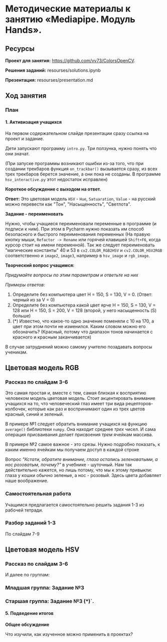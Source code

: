 # Методические материалы к занятию «Mediapipe. Модуль Hands».
## Ресурсы

**Проект для занятия:**  https://github.com/vv73/ColorsOpenCV.

**Решения заданий:** resourses/solutions.ipynb 

**Презентация:**  resourses/presentation.md

## Ход занятия

### План

#### 1. Активизация учащихся

На первом содержательном слайде презентации сразу ссылка на проект и задание. 

Дети запускают программу `intro.py`. Три ползунка, нужно понять что они значат.

(При запуске программы возникают ошибки из-за того, что при создании трекбаров функция `on_trackbar()` вызывается сразу, из всех трех трекбаров берется значение, а они пока не созданы. В программе `hsv_interactive.py` этот недостаток исправлен)

**Короткое обсуждение с выходом на ответ.**

**Ответ:** 
Это цветовая модель 
`HSV` - `Hue`, `Satuaration`, `Value` - на русский можно перевести как "Тон", "Насыщенность", "Светлота".

**Задание - переименовать**

Нужно, чтобы учащиеся переименовали переменные в программе (и подписи к ним). При этом в Pycharm нужно показать им способ безопасного и быстрого переименования переменных (На правую кнопку мыши, `Refactor -> Rename` или горячей клавишей `Shift+F6`, когда курсор стоит на имени переменной). Так же следует переименовать "магические константы" 40 и 53 в `cv2.COLOR_RGB2HSV` и `cv2.COLOR_HSV2RGB` соответственно и `image2`, `image3`, например в `hsv_image` и `rgb_image`.

**Творческий вопрос учащимся:** 

*Придумайте вопросы по этим параметрам и ответьте на них*

*Примеры ответов:*

1. Определите без компьютера цвет H = 150, S = 130, V = 0. (Ответ: черный из за V = 0)
2. Определите без компьютера какой цвет ярче H = 150, S = 130, V = 128 или H = 150, S = 200, V = 128 (второй, у него насыщенность (S) больше)
3. (*) Известно, что какое-то одно значение поменяли с 10 на 170, а цвет при этом почти не изменился. Каким словом можно его обозначить? (Красный, потому что диапазон тонов начинается с красного и красным заканчивается) 

В случае затруднений можно самому учителю позадавать вопросы ученикам.

## Цветовая модель RGB
### Рассказ по слайдам 3-6 
Это самая простая и, вместе с тем, самая близкая к восприятию человеком модель цветовая модель. Стоит акцентировать внимание учащихся на то, что человеческий глаз имеет три вида рецепторов-колбочек, которые как раз и воспринимают один из трех цветов красный, синий и зеленый.

В примере №1 следует обратить внимание учащихся на функцию `average()` библиотеки `numpy`. Она находит среднее _трех_ чисел. И сама операция присваивания делает присвоения _трем_ ячейкам массива.

В примере №2 самое важное - это срезы. Нужно подробно показать, к каким именно ячейкам мы получаем доступ в каждой строке 

Вопрос _"Кстати, обратите внимание, глаза остались зеленоватыми, а нос розоватым, почему?"_ в учебнике - шуточный.
Нам так действительно кажется, но лишь потому, что мы к этому привыкли: глаза у кошки обычно зеленые, а нос - розовый. 
Здесь цвета добавляет наше воображение.

### Самостоятельная работа

Учащимся предлагается самостоятельно решить задания 1-3 из рабочей тетради.

### Разбор заданий 1-3

По слайдам 7-9

## Цветовая модель HSV 




### Рассказ по слайдам 3-6 
 

И далее по группам: 

### Младшая группа: Задание №3

### Старшая группа: Задание №3 (*)`.

#### 5. Подведение итогов

**Общее обсуждение**

Что изучили, как изученное можно применить в проектах?
